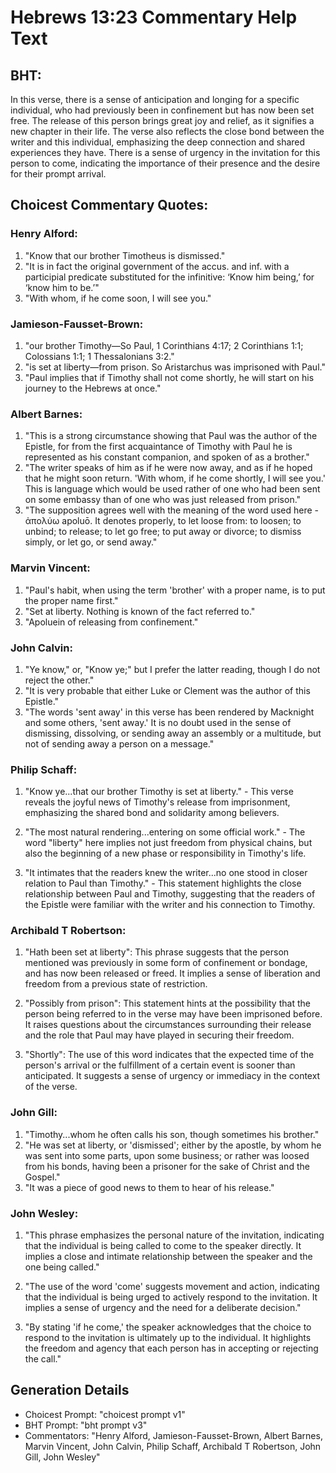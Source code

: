 # Hebrews 13:23 Commentary Help Text

## BHT:
In this verse, there is a sense of anticipation and longing for a specific individual, who had previously been in confinement but has now been set free. The release of this person brings great joy and relief, as it signifies a new chapter in their life. The verse also reflects the close bond between the writer and this individual, emphasizing the deep connection and shared experiences they have. There is a sense of urgency in the invitation for this person to come, indicating the importance of their presence and the desire for their prompt arrival.

## Choicest Commentary Quotes:
### Henry Alford:
1. "Know that our brother Timotheus is dismissed."
2. "It is in fact the original government of the accus. and inf. with a participial predicate substituted for the infinitive: ‘Know him being,’ for ‘know him to be.’"
3. "With whom, if he come soon, I will see you."

### Jamieson-Fausset-Brown:
1. "our brother Timothy—So Paul, 1 Corinthians 4:17; 2 Corinthians 1:1; Colossians 1:1; 1 Thessalonians 3:2." 
2. "is set at liberty—from prison. So Aristarchus was imprisoned with Paul." 
3. "Paul implies that if Timothy shall not come shortly, he will start on his journey to the Hebrews at once."

### Albert Barnes:
1. "This is a strong circumstance showing that Paul was the author of the Epistle, for from the first acquaintance of Timothy with Paul he is represented as his constant companion, and spoken of as a brother."
2. "The writer speaks of him as if he were now away, and as if he hoped that he might soon return. 'With whom, if he come shortly, I will see you.' This is language which would be used rather of one who had been sent on some embassy than of one who was just released from prison."
3. "The supposition agrees well with the meaning of the word used here - ἀπολύω apoluō. It denotes properly, to let loose from: to loosen; to unbind; to release; to let go free; to put away or divorce; to dismiss simply, or let go, or send away."

### Marvin Vincent:
1. "Paul's habit, when using the term 'brother' with a proper name, is to put the proper name first." 
2. "Set at liberty. Nothing is known of the fact referred to." 
3. "Apoluein of releasing from confinement."

### John Calvin:
1. "Ye know," or, "Know ye;" but I prefer the latter reading, though I do not reject the other."
2. "It is very probable that either Luke or Clement was the author of this Epistle."
3. "The words 'sent away' in this verse has been rendered by Macknight and some others, 'sent away.' It is no doubt used in the sense of dismissing, dissolving, or sending away an assembly or a multitude, but not of sending away a person on a message."

### Philip Schaff:
1. "Know ye...that our brother Timothy is set at liberty." - This verse reveals the joyful news of Timothy's release from imprisonment, emphasizing the shared bond and solidarity among believers. 

2. "The most natural rendering...entering on some official work." - The word "liberty" here implies not just freedom from physical chains, but also the beginning of a new phase or responsibility in Timothy's life. 

3. "It intimates that the readers knew the writer...no one stood in closer relation to Paul than Timothy." - This statement highlights the close relationship between Paul and Timothy, suggesting that the readers of the Epistle were familiar with the writer and his connection to Timothy.

### Archibald T Robertson:
1. "Hath been set at liberty": This phrase suggests that the person mentioned was previously in some form of confinement or bondage, and has now been released or freed. It implies a sense of liberation and freedom from a previous state of restriction.

2. "Possibly from prison": This statement hints at the possibility that the person being referred to in the verse may have been imprisoned before. It raises questions about the circumstances surrounding their release and the role that Paul may have played in securing their freedom.

3. "Shortly": The use of this word indicates that the expected time of the person's arrival or the fulfillment of a certain event is sooner than anticipated. It suggests a sense of urgency or immediacy in the context of the verse.

### John Gill:
1. "Timothy...whom he often calls his son, though sometimes his brother." 
2. "He was set at liberty, or 'dismissed'; either by the apostle, by whom he was sent into some parts, upon some business; or rather was loosed from his bonds, having been a prisoner for the sake of Christ and the Gospel."
3. "It was a piece of good news to them to hear of his release."

### John Wesley:
1. "This phrase emphasizes the personal nature of the invitation, indicating that the individual is being called to come to the speaker directly. It implies a close and intimate relationship between the speaker and the one being called."

2. "The use of the word 'come' suggests movement and action, indicating that the individual is being urged to actively respond to the invitation. It implies a sense of urgency and the need for a deliberate decision."

3. "By stating 'if he come,' the speaker acknowledges that the choice to respond to the invitation is ultimately up to the individual. It highlights the freedom and agency that each person has in accepting or rejecting the call."


## Generation Details
- Choicest Prompt: "choicest prompt v1"
- BHT Prompt: "bht prompt v3"
- Commentators: "Henry Alford, Jamieson-Fausset-Brown, Albert Barnes, Marvin Vincent, John Calvin, Philip Schaff, Archibald T Robertson, John Gill, John Wesley"
